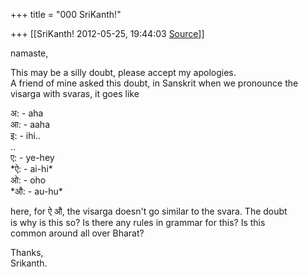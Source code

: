 +++
title = "000 SriKanth!"

+++
[[SriKanth!	2012-05-25, 19:44:03 [Source](https://groups.google.com/g/samskrita/c/5rPs9lvW8h0)]]



namaste,  
  
This may be a silly doubt, please accept my apologies.  
A friend of mine asked this doubt, in Sanskrit when we pronounce the  
visarga with svaras, it goes like  
  
अ: - aha  
आ: - aaha  
इ: - ihi..  
..  
ए: - ye-hey  
\*ऐ: - ai-hi\*  
ओ: - oho  
\*औ: - au-hu\*  
  
here, for ऐ औ, the visarga doesn't go similar to the svara. The doubt  
is why is this so? Is there any rules in grammar for this? Is this  
common around all over Bharat?  
  
Thanks,  
Srikanth.

